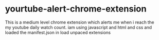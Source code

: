 # yourtube-alert-chrome-extension
This is a medium level chrome extension which alerts me when i reach the my youtube daily watch count.
iam using javascript and html and css and loaded the manifest.json in load unpaced extensions 
